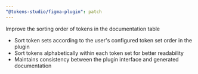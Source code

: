 ```yaml
---
"@tokens-studio/figma-plugin": patch
---
```


Improve the sorting order of tokens in the documentation table

- Sort token sets according to the user's configured token set order in the plugin
- Sort tokens alphabetically within each token set for better readability
- Maintains consistency between the plugin interface and generated documentation